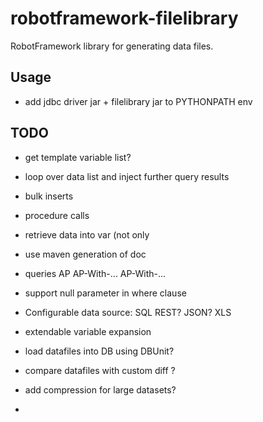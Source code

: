 # robotframework-filelibrary
RobotFramework library for generating data files.


## Usage
- add jdbc driver jar + filelibrary jar to PYTHONPATH env


## TODO

- get template variable list?
- loop over data list and inject further query results
- bulk inserts
- procedure calls
- retrieve data into var (not only
- use maven generation of doc
- queries
	AP
	AP-With-...
	AP-With-...

- support null parameter in where clause

- Configurable data source:
	SQL
	REST?
	JSON?
	XLS

- extendable variable expansion
- load datafiles into DB using DBUnit?
- compare datafiles with custom diff ?
- add compression for large datasets?
-  